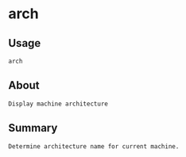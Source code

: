 <!-- spell-checker:ignore N'th M'th -->
# arch

## Usage
```
arch
```

## About
```
Display machine architecture
```

## Summary
```
Determine architecture name for current machine.
```
